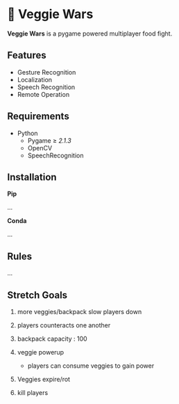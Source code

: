 # 🍅 Veggie Wars
**Veggie Wars** is a pygame powered multiplayer food fight.

## Features
- Gesture Recognition
- Localization
- Speech Recognition
- Remote Operation

## Requirements
- Python
    - Pygame ≥ *2.1.3*
    - OpenCV
    - SpeechRecognition

## Installation
<!-- TODO: Add conda and pip installation -->
**Pip**

...

**Conda**

...

## Rules

...

## Stretch Goals

1. more veggies/backpack slow players down

2. players counteracts one another

3. backpack capacity : 100

4. veggie powerup
    - players can consume veggies to gain power

5. Veggies expire/rot

6. kill players
